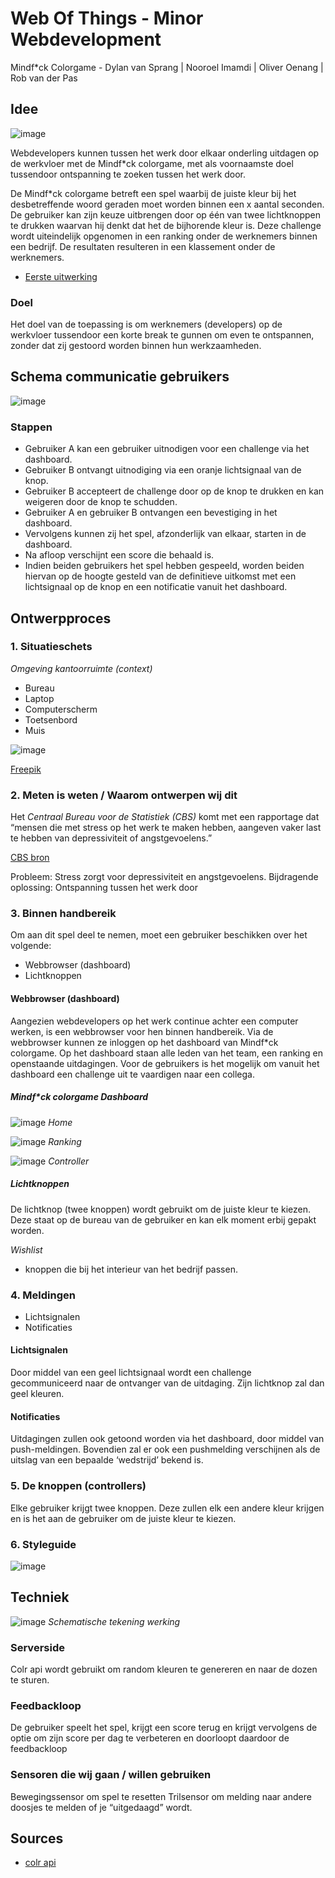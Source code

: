 # Web Of Things - Minor Webdevelopment
Mindf*ck Colorgame - Dylan van Sprang | Nooroel Imamdi | Oliver Oenang | Rob van der Pas

## Idee

![image](https://s-media-cache-ak0.pinimg.com/564x/b3/e0/5c/b3e05c9a200edac39db36ac45950a73b.jpg)

Webdevelopers kunnen tussen het werk door elkaar onderling uitdagen op de werkvloer met de Mindf*ck colorgame, met als voornaamste doel tussendoor ontspanning te zoeken tussen het werk door.

De Mindf*ck colorgame betreft een spel waarbij de juiste kleur bij het desbetreffende woord geraden moet worden binnen een x aantal seconden. De gebruiker kan zijn keuze uitbrengen door op één van twee lichtknoppen te drukken waarvan hij denkt dat het de bijhorende kleur is. Deze challenge wordt uiteindelijk opgenomen in een ranking onder de werknemers binnen een bedrijf. De resultaten resulteren in een klassement onder de werknemers.

- [Eerste uitwerking](http://imamovicdesign.com/minor/wot/red.html)

### Doel
Het doel van de toepassing is om werknemers (developers) op de werkvloer tussendoor een korte break te gunnen om even te ontspannen, zonder dat zij gestoord worden binnen hun werkzaamheden.

## Schema communicatie gebruikers
![image](https://github.com/nooroel-imamdi/minor-wot/blob/master/docs/diagram-stappenplan-gebruikers.png?raw=true)

### Stappen
- Gebruiker A kan een gebruiker uitnodigen voor een challenge via het dashboard.
- Gebruiker B ontvangt uitnodiging via een oranje lichtsignaal van de knop.
- Gebruiker B accepteert de challenge door op de knop te drukken en kan weigeren door de knop te schudden.
- Gebruiker A en gebruiker B ontvangen een bevestiging in het dashboard.
- Vervolgens kunnen zij het spel, afzonderlijk van elkaar, starten in de dashboard.
- Na afloop verschijnt een score die behaald is.
- Indien beiden gebruikers het spel hebben gespeeld, worden beiden hiervan op de hoogte gesteld van de definitieve uitkomst met een lichtsignaal op de knop en een notificatie vanuit het dashboard.


## Ontwerpproces

### 1. Situatieschets

*Omgeving kantoorruimte (context)*
- Bureau
- Laptop
- Computerscherm
- Toetsenbord
- Muis

![image](https://github.com/nooroel-imamdi/minor-wot/blob/master/docs/desktop-freepik.png?raw=true)

[Freepik](http://www.freepik.com/free-photos-vectors/business)

### 2. Meten is weten / Waarom ontwerpen wij dit

Het *Centraal Bureau voor de Statistiek (CBS)* komt met een rapportage dat “mensen die met stress op het werk te maken hebben, aangeven vaker last te hebben van depressiviteit of angstgevoelens.”

[CBS bron](https://www.cbs.nl/nl-nl/nieuws/2004/04/depressiviteit-en-stress-op-het-werk)

Probleem: Stress zorgt voor depressiviteit en angstgevoelens.
Bijdragende oplossing: Ontspanning tussen het werk door

### 3. Binnen handbereik
Om aan dit spel deel te nemen, moet een gebruiker beschikken over het volgende:
- Webbrowser (dashboard)
- Lichtknoppen

#### Webbrowser (dashboard)
Aangezien webdevelopers op het werk continue achter een computer werken, is een webbrowser voor hen binnen handbereik. Via de webbrowser kunnen ze inloggen op het dashboard van Mindf*ck colorgame. Op het dashboard staan alle leden van het team, een ranking en openstaande uitdagingen. Voor de gebruikers is het mogelijk om vanuit het dashboard een challenge uit te vaardigen naar een collega.

##### Mindf*ck colorgame Dashboard
![image](https://github.com/nooroel-imamdi/minor-wot/blob/master/docs/dashboard-home.jpg?raw=true)
*Home*

![image](https://github.com/nooroel-imamdi/minor-wot/blob/master/docs/dashboard-controller.jpg?raw=true)
*Ranking*

![image](https://github.com/nooroel-imamdi/minor-wot/blob/master/docs/dashboard-ranking.jpg?raw=true)
*Controller*

##### Lichtknoppen
De lichtknop (twee knoppen) wordt gebruikt om de juiste kleur te kiezen. Deze staat op de bureau van de gebruiker en kan elk moment erbij gepakt worden.

*Wishlist*
- knoppen die bij het interieur van het bedrijf passen.

### 4. Meldingen
- Lichtsignalen
- Notificaties

#### Lichtsignalen
Door middel van een geel lichtsignaal wordt een challenge gecommuniceerd naar de ontvanger van de uitdaging. Zijn lichtknop zal dan geel kleuren.

#### Notificaties
Uitdagingen zullen ook getoond worden via het dashboard, door middel van push-meldingen. Bovendien zal er ook een pushmelding verschijnen als de uitslag van een bepaalde ‘wedstrijd’ bekend is.

### 5. De knoppen (controllers)
Elke gebruiker krijgt twee knoppen. Deze zullen elk een andere kleur krijgen en is het aan de gebruiker om de juiste kleur te kiezen.

### 6. Styleguide
![image](https://github.com/nooroel-imamdi/minor-wot/blob/master/docs/styleguide.png?raw=true)

## Techniek

![image](https://github.com/nooroel-imamdi/minor-wot/blob/master/docs/schema_werking.png?raw=true)
*Schematische tekening werking*

### Serverside
Colr api wordt gebruikt om random kleuren te genereren en naar de dozen te sturen.

### Feedbackloop
De gebruiker speelt het spel, krijgt een score terug en krijgt vervolgens de optie om zijn score per dag te verbeteren en doorloopt daardoor de feedbackloop

### Sensoren die wij gaan / willen gebruiken
Bewegingssensor om spel te resetten
Trilsensor om melding naar andere doosjes te melden of je “uitgedaagd”  wordt.


## Sources
- [colr api](http://www.colr.org/api.html)
